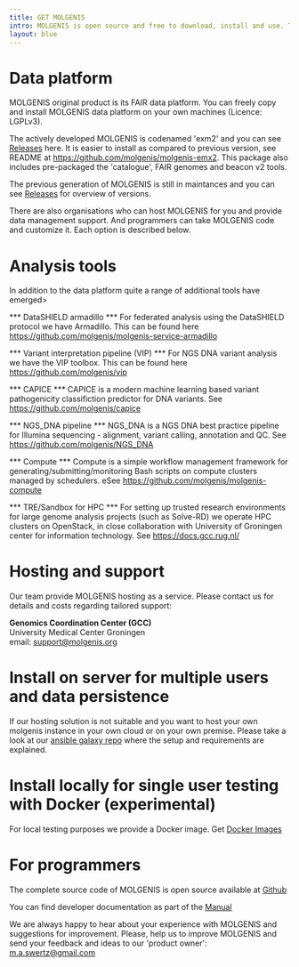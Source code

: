 ```yaml
---
title: GET MOLGENIS
intro: MOLGENIS is open source and free to download, install and use. There are also hosting services if you don't want to install and maintain yourself.
layout: blue
---
```


# Data platform

MOLGENIS original product is its FAIR data platform. You can freely copy and install MOLGENIS data platform on your own machines (Licence: LGPLv3). 

The actively developed MOLGENIS is codenamed 'exm2' and you can see [Releases](https://github.com/molgenis/molgenis-emx2/releases) here. It is easier to install as compared to previous version, see README at https://github.com/molgenis/molgenis-emx2. This package also includes pre-packaged the 'catalogue', FAIR genomes and beacon v2 tools.

The previous generation of MOLGENIS is still in maintances and you can see [Releases](https://github.com/molgenis/molgenis/releases) for overview of versions. 

There are also organisations who can host MOLGENIS for you and provide data management support. And programmers can take MOLGENIS code and customize it. Each option is described below.

# Analysis tools

In addition to the data platform quite a range of additional tools have emerged>

*** DataSHIELD armadillo ***
For federated analysis using the DataSHIELD protocol we have Armadillo. This can be found here https://github.com/molgenis/molgenis-service-armadillo

*** Variant interpretation pipeline (VIP) ***
For NGS DNA variant analysis we have the VIP toolbox. This can be found here https://github.com/molgenis/vip

*** CAPICE ***
CAPICE is a modern machine learning based variant pathogenicity classifiction predictor for DNA variants. See https://github.com/molgenis/capice

*** NGS_DNA pipeline ***
NGS_DNA is a NGS DNA best practice pipeline for Illumina sequencing - alignment, variant calling, annotation and QC. See https://github.com/molgenis/NGS_DNA

*** Compute ***
Compute is a simple workflow management framework for generating/submitting/monitoring Bash scripts on compute clusters managed by schedulers. eSee https://github.com/molgenis/molgenis-compute

*** TRE/Sandbox for HPC ***
For setting up trusted research environments for large genome analysis projects (such as Solve-RD) we operate HPC clusters on OpenStack, in close collaboration with University of Groningen center for information technology. See https://docs.gcc.rug.nl/


# Hosting and support
Our team provide MOLGENIS hosting as a service. Please contact us for details and costs regarding tailored support:

**Genomics Coordination Center (GCC)**  
University Medical Center Groningen  
email: <support@molgenis.org>  


# Install on server for multiple users and data persistence

If our hosting solution is not suitable and you want to host your own molgenis instance in your own cloud or on your own premise. Please take a look at our [ansible galaxy repo](https://galaxy.ansible.com/molgenis) where the setup and requirements are explained.

# Install locally for single user testing with Docker (experimental)

For local testing purposes we provide a Docker image.  Get [Docker Images](https://github.com/molgenis/docker)

# For programmers
The complete source code of MOLGENIS is open source available at [Github](http://github.com/molgenis/molgenis)

You can find developer documentation as part of the [Manual](https://molgenis.gitbook.io/molgenis/)

We are always happy to hear about your experience with MOLGENIS and suggestions for improvement. Please, help us to improve MOLGENIS and send your feedback and ideas to our 'product owner': <a href="mailto:m.a.swertz@gmail.com">m.a.swertz@gmail.com</a>
